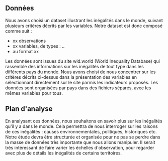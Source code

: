 ## Données 

Nous avons choisi un dataset illustrant les inégalités dans le monde, suivant plusieurs critères décrits par les variables.
Notre dataset est donc composé comme suit :
- xx observations
- xx variables, de types : ..
- au format xx

Les données sont issues du site wid.world (World Inequality Database) qui rassemble des informations sur les inégalités de tout type dans les différents pays du monde.
Nous avons choisi de nous concentrer sur les critères décrits ci-dessus dans la présentation des variables en sélectionnant directement sur le site parmis les indicateurs proposés.
Les données sont organisées par pays dans des fichiers séparés, avec les mêmes variables pour tous.

## Plan d'analyse

En analysant ces données, nous souhaitons en savoir plus sur les inégalités qu'il y a dans le monde.
Cela permettra de nous interroger sur les raisons de ces inégalités : causes environnementales, politiques, historiques etc.
Notre étude devra être structurée et organisée pour ne pas se perdre dans la masse de données très importante que nous allons manipuler.
Il serait très intéressant de faire varier les échelles d'observation, pour regarder avec plus de détails les inégalités de certains territoires.
